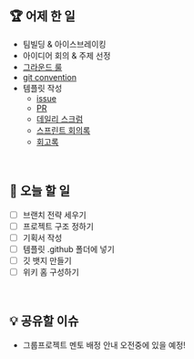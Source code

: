 ## 🏆 어제 한 일

- 팀빌딩 & 아이스브레이킹
- 아이디어 회의 & 주제 선정
- [그라운드 룰](https://github.com/boostcampwm-2021/iOS08-WithBuddy/wiki/%F0%9F%A4%9D-%EA%B7%B8%EB%9D%BC%EC%9A%B4%EB%93%9C-%EB%A3%B0)
- [git convention](https://github.com/boostcampwm-2021/iOS08-WithBuddy/wiki/%F0%9F%8D%80-git-convention)
- 템플릿 작성
    - [issue](https://github.com/boostcampwm-2021/iOS08-WithBuddy/wiki/Issue-%ED%85%9C%ED%94%8C%EB%A6%BF)
    - [PR](https://github.com/boostcampwm-2021/iOS08-WithBuddy/wiki/PR-%ED%85%9C%ED%94%8C%EB%A6%BF)
    - [데일리 스크럼](https://github.com/boostcampwm-2021/iOS08-WithBuddy/wiki/%EB%8D%B0%EC%9D%BC%EB%A6%AC-%EC%8A%A4%ED%81%AC%EB%9F%BC-%ED%85%9C%ED%94%8C%EB%A6%BF)
    - [스프린트 회의록](https://github.com/boostcampwm-2021/iOS08-WithBuddy/wiki/%EC%8A%A4%ED%94%84%EB%A6%B0%ED%8A%B8-%ED%9A%8C%EC%9D%98%EB%A1%9D)
    - [회고록](https://github.com/boostcampwm-2021/iOS08-WithBuddy/wiki/%ED%9A%8C%EA%B3%A0%EB%A1%9D)

</br>

## 🎯 오늘 할 일

- [ ] 브랜치 전략 세우기
- [ ] 프로젝트 구조 정하기
- [ ] 기획서 작성
- [ ] 템플릿 .github 폴더에 넣기
- [ ] 깃 뱃지 만들기
- [ ] 위키 홈 구성하기

</br>

## 💡 공유할 이슈

- 그룹프로젝트 멘토 배정 안내 오전중에 있을 예정!